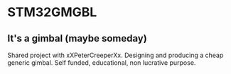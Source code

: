 # STM32GMGBL
## It's a gimbal (maybe someday)

Shared project with xXPeterCreeperXx. Designing and producing a cheap generic gimbal. Self funded, educational, non lucrative purpose. 
